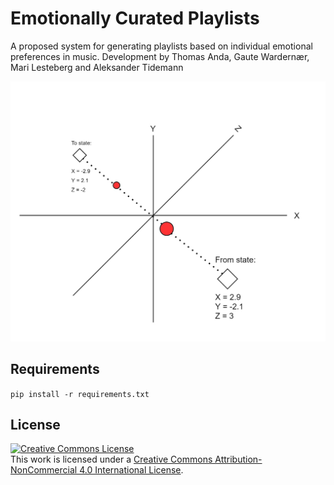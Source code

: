 # Emotionally Curated Playlists

A proposed system for generating playlists based on individual emotional preferences in music. Development by Thomas Anda, Gaute Wardernær, Mari Lesteberg and Aleksander Tidemann

![image](source/main-application-system/ACX-system1-demo/linear-interpolation-w-imaginary-tracks.jpg)


## Requirements
```pip install -r requirements.txt```

## License
<a rel="license" href="http://creativecommons.org/licenses/by-nc/4.0/"><img alt="Creative Commons License" style="border-width:0" src="https://i.creativecommons.org/l/by-nc/4.0/88x31.png" /></a><br />This work is licensed under a <a rel="license" href="http://creativecommons.org/licenses/by-nc/4.0/">Creative Commons Attribution-NonCommercial 4.0 International License</a>.
